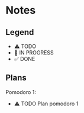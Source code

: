 # Notes

## Legend

- ⚠ TODO
- 🚧 IN PROGRESS
- ✅ DONE

## Plans

Pomodoro 1:

- ⚠ TODO Plan pomodoro 1
